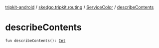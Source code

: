 [tripkit-android](../../index.md) / [skedgo.tripkit.routing](../index.md) / [ServiceColor](index.md) / [describeContents](./describe-contents.md)

# describeContents

`fun describeContents(): `[`Int`](https://kotlinlang.org/api/latest/jvm/stdlib/kotlin/-int/index.html)